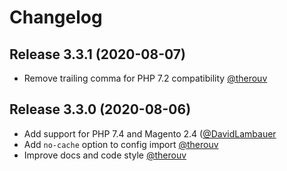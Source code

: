 # Changelog

## Release 3.3.1 (2020-08-07)

* Remove trailing comma for PHP 7.2 compatibility [@therouv](https://github.com/therouv)


## Release 3.3.0 (2020-08-06)

* Add support for PHP 7.4 and Magento 2.4 ([@DavidLambauer](https://github.com/DavidLambauer)
* Add `no-cache` option to config import [@therouv](https://github.com/therouv)
* Improve docs and code style [@therouv](https://github.com/therouv)
